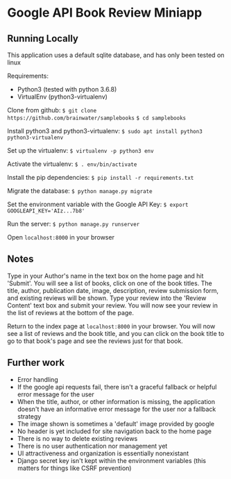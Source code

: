 # Google API Book Review Miniapp

## Running Locally

This application uses a default sqlite database, and has only been tested on linux

Requirements:
- Python3 (tested with python 3.6.8)
- VirtualEnv (python3-virtualenv)

Clone from github:
```$ git clone https://github.com/brainwater/samplebooks```
```$ cd samplebooks```

Install python3 and python3-virtualenv:
```$ sudo apt install python3 python3-virtualenv```

Set up the virtualenv:
```$ virtualenv -p python3 env```

Activate the virtualenv:
```$ . env/bin/activate```

Install the pip dependencies:
```$ pip install -r requirements.txt```

Migrate the database:
```$ python manage.py migrate```

Set the environment variable with the Google API Key:
```$ export GOOGLEAPI_KEY='AIz...7b8'```

Run the server:
```$ python manage.py runserver```

Open ```localhost:8000``` in your browser

## Notes

Type in your Author's name in the text box on the home page and hit 'Submit'.
You will see a list of books, click on one of the book titles.
The title, author, publication date, image, description, review submission form, and existing reviews will be shown.
Type your review into the 'Review Content' text box and submit your review.
You will now see your review in the list of reviews at the bottom of the page.


Return to the index page at ```localhost:8000``` in your browser. You will now see a list of reviews and the book title, and you can click on the book title to go to that book's page and see the reviews just for that book.

## Further work

- Error handling
 - If the google api requests fail, there isn't a graceful fallback or helpful error message for the user
 - When the title, author, or other information is missing, the application doesn't have an informative error message for the user nor a fallback strategy
- The image shown is sometimes a 'default' image provided by google
- No header is yet included for site navigation back to the home page
- There is no way to delete existing reviews
- There is no user authentication nor management yet
- UI attractiveness and organization is essentially nonexistant
- Django secret key isn't kept within the environment variables (this matters for things like CSRF prevention)




